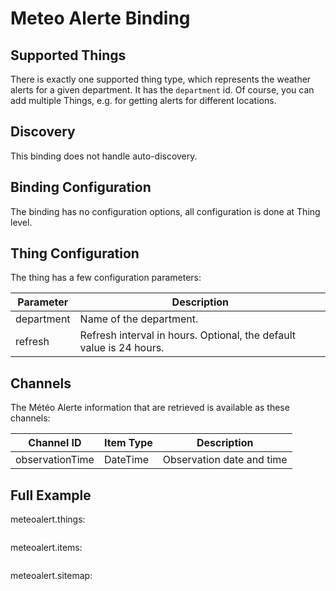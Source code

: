 # Meteo Alerte Binding


## Supported Things

There is exactly one supported thing type, which represents the weather alerts for a given department.
It has the `department` id.
Of course, you can add multiple Things, e.g. for getting alerts for different locations.

## Discovery

This binding does not handle auto-discovery.

## Binding Configuration

The binding has no configuration options, all configuration is done at Thing level.

## Thing Configuration

The thing has a few configuration parameters:

| Parameter | Description                                                         |
|-----------|---------------------------------------------------------------------|
| department | Name of the department.                                             |
| refresh    | Refresh interval in hours. Optional, the default value is 24 hours. |

## Channels

The Météo Alerte information that are retrieved is available as these channels:

| Channel ID      | Item Type            | Description                                  |
|-----------------|----------------------|----------------------------------------------|
| observationTime | DateTime             | Observation date and time                    |


## Full Example

meteoalert.things:

```java
```

meteoalert.items:

```java
```

meteoalert.sitemap:

```perl

```

